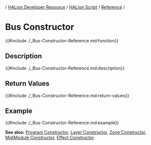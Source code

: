 / [HALion Developer Resource](../../HALion-Developer-Resource.md) / [HALion Script](./HALion-Script.md) / [Reference](./Reference.md) /

# Bus Constructor

{{#include ./_Bus-Constructor-Reference.md:function}}

## Description

{{#include ./_Bus-Constructor-Reference.md:description}}

## Return Values

{{#include ./_Bus-Constructor-Reference.md:return-values}}

## Example

{{#include ./_Bus-Constructor-Reference.md:example}}

**See also:** [Program Constructor](./Program-Constructor.md), [Layer Constructor](./Layer-Constructor.md), [Zone Constructor](./Zone-Constructor.md), [MidiModule Constructor](./MidiModule-Constructor.md), [Effect Constructor](./Effect-Constructor.md)
